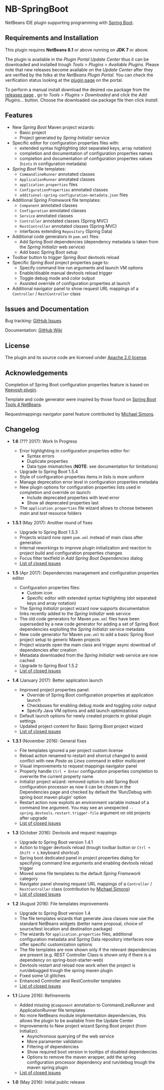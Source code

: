 # NB-SpringBoot

NetBeans IDE plugin supporting programming with [Spring Boot](http://projects.spring.io/spring-boot).


## Requirements and Installation

This plugin requires **NetBeans 8.1** or above running on **JDK 7** or above.

The plugin is available in the *Plugin Portal Update Center* thus it can be downloaded and installed trough *Tools > Plugins > Available Plugins*. Please note that new releases become available on the _Update Center_ after they are verified by the folks at the _NetBeans Plugin Portal_. You can check the verification status looking at the [plugin page](http://plugins.netbeans.org/plugin/67888/nb-springboot) on the portal.

To perform a manual install download the desired `nbm` package from the [releases page](https://github.com/AlexFalappa/nb-springboot/releases) , go to *Tools > Plugins > Downloaded* and click the *Add Plugins...* button. Choose the downloaded `nbm` package file then click *Install*.

## Features

* New _Spring Boot_ Maven project wizards:
    * Basic project
    * Project generated by _Spring Initializr_ service
* Specific editor for configuration properties files with:
    * extended syntax highlighting (dot separated keys, array notation)
    * completion and documentation of configuration properties names
    * completion and documentation of configuration properties values (`hints` in configuration metadata)
* _Spring Boot_ file templates:
    * `CommandlineRunner` annotated classes
    * `ApplicationRunner` annotated classes
    * `application.properties` files
    * `ConfigurationProperties` annotated classes
    * `additional-spring-configuration-metadata.json` files
* Additional _Spring Framework_ file templates:
    * `Component` annotated classes
    * `Configuration` annotated classes
    * `Service` annotated classes
    * `Controller` annotated classes (Spring MVC)
    * `RestController` annotated classes (Spring MVC)
    * interfaces extending `Repository` (Spring Data)
* Additional code generators in `pom.xml` files:
    * Add Spring Boot dependencies (dependency metadata is taken from the _Spring Initializr_ web service)
    * Add basic Spring Boot setup
* Toolbar button to trigger _Spring Boot_ devtools reload
* Specific _Spring Boot_ project properties page to:
    * Specify command line run arguments and launch VM options
    * Enable/disable manual devtools reload trigger
    * Toggle debug mode and color output
    * Assisted override of configuration properties at launch
* Additional navigator panel to show request URL mappings of a `Controller` / `RestController` class

## Issues and Documentation

Bug tracking: [GitHub Issues](https://github.com/AlexFalappa/nb-springboot/issues)

Documentation: [GitHub Wiki](https://github.com/AlexFalappa/nb-springboot/wiki)


## License

The plugin and its source code are licensed under [Apache 2.0 license](http://www.apache.org/licenses/LICENSE-2.0).


## Acknowledgements

Completion of Spring Boot configuration properties feature is based on [Keevosh plugin](https://github.com/keevosh/nb-springboot-configuration-support).

Template and code generator were inspired by those found on [Spring Boot Tools 4 NetBeans](https://github.com/GeertjanWielenga/SpringBootTools4NetBeans).

Requestmappings navigator panel feature contributed by [Michael Simons](https://github.com/michael-simons).

## Changelog

* __1.6__ (??? 2017): Work In Progress
    * Error highlighting in configuration properties editor for:
        * Syntax errors
        * Duplicate properties
        * Data type mismatches (__NOTE__: see documentation for limitations)
    * Upgrade to Spring Boot 1.5.4
    * Style of configuration properties items in lists is more uniform
    * Manage deprecation error level in configuration properties metadata
    * New plugin options for configuration properties lists used in completion and override on launch:
        * Include deprecated properties with level error
        * Show all deprecated properties last
    * The `application.properties` file wizard allows to choose between _main_ and _test_ resource folders

* __1.5.1__ (May 2017): Another round of fixes
    * Upgrade to Spring Boot 1.5.3
    * Projects wizard now open `pom.xml` instead of main class after generation
    * Internal reworkings to improve plugin initialization and reaction to project build and configuration properties changes
    * Focus filter textfield in _Add Spring Boot Dependencies_ dialog
    * [List of closed issues](https://github.com/AlexFalappa/nb-springboot/milestone/10?closed=1)

* __1.5__ (Apr 2017): Dependencies management and configuration properties editor
    * Configuration properties files:
        * Custom icon
        * Specific editor with extended syntax highlighting (dot separated keys and array notation)
    * The _Spring Initializr_ project wizard now supports documentation links recently added to the _Spring Initializr_ web service
    * The old code generators for Maven `pom.xml` files have been superseded by a new code generator for adding a set of Spring Boot dependencies exploiting the _Spring Initializr_ service metadata
    * New code generator for Maven `pom.xml` to add a basic Spring Boot project setup to generic Maven projects
    * Project wizards open the main class and trigger async download of dependencies after creation
    * Metadata downloaded from the *Spring Initializr* web service are now cached
    * Upgrade to Spring Boot 1.5.2
    * [List of closed issues](https://github.com/AlexFalappa/nb-springboot/milestone/8?closed=1)

* __1.4__ (January 2017): Better application launch
    * Improved project properties panel:
        * Override of Spring Boot configuration properties at application launch
        * Checkboxes for enabling debug mode and toggling color output
        * Specify Java VM options and add launch optimizations
    * Default launch options for newly created projects in global plugin settings
    * Updated project content for Basic Spring Boot project wizard
    * [List of closed issues](https://github.com/AlexFalappa/nb-springboot/milestone/6?closed=1)

* __1.3.1__ (November 2016): General fixes
    * File templates ignored a per project custom license
    * Reload action renamed to restart and shorcut changed to avoid conflict with new *Paste as Lines* command in editor multicaret
    * Visual improvements to request mappings navigator panel
    * Properly handle `Ctrl + Enter` configuration properties completion to overwrite the current property name
    * Initializr project wizard: removed option to add Spring Boot configuration processor as now it can be chosen in the Dependencies page and checked by default the 'Run/Debug with spring boot maven plugin' option
    * Restart action now exploits an environment variable instead of a command line argument. You may see an unexpected `--spring.devtools.restart.trigger-file` argument on old projects after upgrade
    * [List of closed issues](https://github.com/AlexFalappa/nb-springboot/milestone/7?closed=1)

* __1.3__ (October 2016): Devtools and request mappings
    * Upgrade to Spring Boot version 1.4.1
    * Action to trigger devtools reload (trough toolbar button or `Ctrl + Shift + L` keyboard shortcut)
    * Spring boot dedicated panel in project properties dialog for specifying command line arguments and enabling devtools reload trigger
    * Moved some file templates to the default *Spring Framework* category
    * Navigator panel showing request URL mappings of a `Controller` / `RestController` class (contribution by [Michael Simons](http://michael-simons.eu))
    * [List of closed issues](https://github.com/AlexFalappa/nb-springboot/milestone/5?closed=1)

* __1.2__ (August 2016): File templates improvements
    * Upgrade to Spring Boot version 1.4
    * The file templates wizards that generate Java classes now use the standard NetBeans widgets (better name proposal, choice of source/test location and destination package)
    * The wizards for `application.properties` files, additional configuration metadata and Spring Data repository interfaces now offer specific customization options
    * The file templates are now shown only if the relevant dependencies are present (e.g. REST Controller Class is shown only if there is a dependency on spring-boot-starter-web)
    * Devtools restart and reload now work when the project is run/debugged trough the spring maven plugin
    * Fixed some UI glitches
    * Enhanced Controller and RestController templates
    * [List of closed issues](https://github.com/AlexFalappa/nb-springboot/milestone/4?closed=1)

* __1.1__ (June 2016): Refinements
    * Added missing `@Component` annotation to CommandLineRunner and ApplicationRunner file templates
    * No more NetBeans module implementation dependencies, this allows the plugin to be available from the Update Center
    * Improvements to New project wizard Spring Boot project (from Initializr):
        * Asynchronous querying of the web service
        * More paramenter validation
        * Filtering of dependencies
        * Show required boot version in tooltips of disabled dependencies
        * Options to remove the maven wrapper, add the spring configuration processor dependency and run/debug trough the maven spring plugin
    * [List of closed issues](https://github.com/AlexFalappa/nb-springboot/milestone/3?closed=1)

* __1.0__ (May 2016): Initial public release
